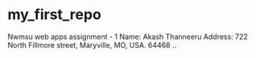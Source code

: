 # my_first_repo
Nwmsu web apps assignment - 1
Name: Akash Thanneeru 
Address: 722 North Fillmore street, Maryville, MO, USA. 64468
..
